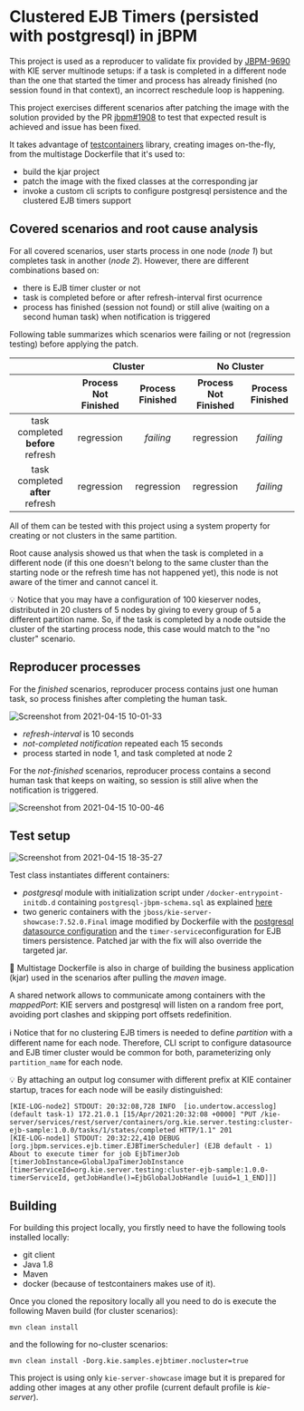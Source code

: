 Clustered EJB Timers (persisted with postgresql) in jBPM
========================================================

This project is used as a reproducer to validate fix provided by [JBPM-9690](https://issues.redhat.com/browse/JBPM-9690) with KIE server multinode setups: if a task is completed in a different node than the one that started the timer and process has already finished (no session found in that context), an incorrect reschedule loop is happening.

This project exercises different scenarios after patching the image with the solution provided by the PR [jbpm#1908](https://github.com/kiegroup/jbpm/pull/1908) to test that expected result is achieved and issue has been fixed.

It takes advantage of [testcontainers](https://www.testcontainers.org) library, creating images on-the-fly, from the multistage Dockerfile that it's used to:
- build the kjar project
- patch the image with the fixed classes at the corresponding jar
- invoke a custom cli scripts to configure postgresql persistence and the clustered EJB timers support

## Covered scenarios and root cause analysis

For all covered scenarios, user starts process in one node (*node 1*) but completes task in another (*node 2*). 
However, there are different combinations based on:
- there is EJB timer cluster or not
- task is completed before or after refresh-interval first ocurrence
- process has finished (session not found) or still alive (waiting on a second human task) when notification is triggered

Following table summarizes which scenarios were failing or not (regression testing) before applying the patch.

<table class="table">
  <thead class="thead-dark">
    <tr>
      <th>
      <th align="center" colspan="2">Cluster</th>
      <th align="center" colspan="2">No Cluster</th>
    </tr>
    <tr>
      <th>
      <th>Process Not Finished
      <th>Process Finished
      <th>Process Not Finished
      <th>Process Finished
  </thead>
  <tr>
    <td align="center">task completed <strong>before</strong> refresh
    <td align="center">regression
    <td align="center"><em>failing</em>
    <td align="center">regression
    <td align="center"><em>failing</em>
   <tr>
    <td align="center">task completed <strong>after</strong> refresh
    <td align="center">regression
    <td align="center">regression
    <td align="center">regression
    <td align="center"><em>failing</em>
</table>

All of them can be tested with this project using a system property for creating or not clusters in the same partition.

Root cause analysis showed us that when the task is completed in a different node (if this one doesn't belong to the same cluster than the starting node or the refresh time has not happened yet), this node is not aware of the timer and cannot cancel it. 

:bulb: Notice that you may have a configuration of 100 kieserver nodes, distributed in 20 clusters of 5 nodes by giving to every group of 5 a different partition name. So, if the task is completed by a node outside the cluster of the starting process node, this case would match to the "no cluster" scenario.

## Reproducer processes

For the *finished* scenarios, reproducer process contains just one human task, so process finishes after completing the human task.

![Screenshot from 2021-04-15 10-01-33](https://user-images.githubusercontent.com/1962786/114835204-9d6faf00-9dd1-11eb-8401-648da02f703d.png)

- *refresh-interval* is 10 seconds
- *not-completed notification* repeated each 15 seconds
- process started in node 1, and task completed at node 2


For the *not-finished* scenarios, reproducer process contains a second human task that keeps on waiting, so session is still alive when the notification is triggered.

![Screenshot from 2021-04-15 10-00-46](https://user-images.githubusercontent.com/1962786/114835095-829d3a80-9dd1-11eb-8039-23ad91343f72.png)


## Test setup
![Screenshot from 2021-04-15 18-35-27](https://user-images.githubusercontent.com/1962786/114905634-74730c80-9e19-11eb-998d-1f0488110870.png)

Test class instantiates different containers:
- *postgresql* module with initialization script under `/docker-entrypoint-initdb.d` containing `postgresql-jbpm-schema.sql` as explained [here](https://hub.docker.com/_/postgres)
- two generic containers with the `jboss/kie-server-showcase:7.52.0.Final` image modified by Dockerfile with the [postgresql datasource configuration](https://access.redhat.com/documentation/en-us/red_hat_jboss_enterprise_application_platform/7.3/html-single/configuration_guide/index#example_postgresql_datasource) and the `timer-service`configuration for EJB timers persistence. Patched jar with the fix will also override the targeted jar.

:construction: Multistage Dockerfile is also in charge of building the business application (kjar) used in the scenarios after pulling the *maven* image.

A shared network allows to communicate among containers with the *mappedPort*: KIE servers and postgresql will listen on a random free port, avoiding port clashes and skipping port offsets redefinition. 

:information_source: Notice that for no clustering EJB timers is needed to define *partition* with a different name for each node. Therefore, CLI script to configure datasource and EJB timer cluster would be common for both, parameterizing only `partition_name` for each node.

:bulb: By attaching an output log consumer with different prefix at KIE container startup, traces for each node will be easily distinguished:
```
[KIE-LOG-node2] STDOUT: 20:32:08,728 INFO  [io.undertow.accesslog] (default task-1) 172.21.0.1 [15/Apr/2021:20:32:08 +0000] "PUT /kie-server/services/rest/server/containers/org.kie.server.testing:cluster-ejb-sample:1.0.0/tasks/1/states/completed HTTP/1.1" 201 
[KIE-LOG-node1] STDOUT: 20:32:22,410 DEBUG [org.jbpm.services.ejb.timer.EJBTimerScheduler] (EJB default - 1) About to execute timer for job EjbTimerJob [timerJobInstance=GlobalJpaTimerJobInstance [timerServiceId=org.kie.server.testing:cluster-ejb-sample:1.0.0-timerServiceId, getJobHandle()=EjbGlobalJobHandle [uuid=1_1_END]]]

```

## Building

For building this project locally, you firstly need to have the following tools installed locally:
- git client
- Java 1.8
- Maven
- docker (because of testcontainers makes use of it).

Once you cloned the repository locally all you need to do is execute the following Maven build (for cluster scenarios):

```
mvn clean install
```

and the following for no-cluster scenarios:

```
mvn clean install -Dorg.kie.samples.ejbtimer.nocluster=true
```

This project is using only `kie-server-showcase` image but it is prepared for adding other images at any other profile (current default profile is *kie-server*).


